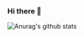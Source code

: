 ### Hi there 👋

![Anurag's github stats](https://github-readme-stats.vercel.app/api?username=anuraghazra&show_icons=true&theme=cobalt)


